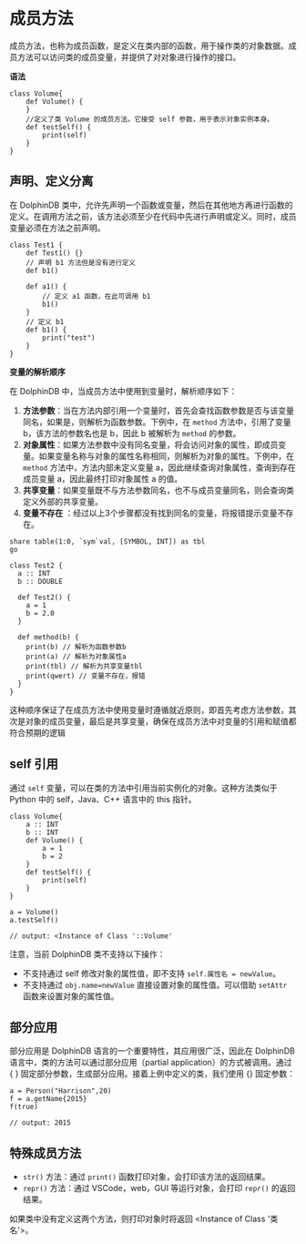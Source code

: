 # 成员方法

成员方法，也称为成员函数，是定义在类内部的函数，用于操作类的对象数据。成员方法可以访问类的成员变量，并提供了对对象进行操作的接口。

**语法**

```
class Volume{
	def Volume() {
	}
	//定义了类 Volume 的成员方法。它接受 self 参数，用于表示对象实例本身。
	def testSelf() {
		print(self)
	}
}
```

## 声明、定义分离

在 DolphinDB
类中，允许先声明一个函数或变量，然后在其他地方再进行函数的定义。在调用方法之前，该方法必须至少在代码中先进行声明或定义。同时，成员变量必须在方法之前声明。

```
class Test1 {
	def Test1() {}
	// 声明 b1 方法但是没有进行定义
	def b1()

	def a1() {
		// 定义 a1 函数，在此可调用 b1
		b1()
	}
	// 定义 b1
	def b1() {
		print("test")
	}
}
```

**变量的解析顺序**

在 DolphinDB 中，当成员方法中使用到变量时，解析顺序如下：

1. **方法参数**：当在方法内部引用一个变量时，首先会查找函数参数是否与该变量同名，如果是，则解析为函数参数。下例中，在
   `method` 方法中，引用了变量 b，该方法的参数名也是 b，因此 b 被解析为
   `method` 的参数。
2. **对象属性**：如果方法参数中没有同名变量，将会访问对象的属性，即成员变量。如果变量名称与对象的属性名称相同，则解析为对象的属性。下例中，在
   `method` 方法中，方法内部未定义变量 a，因此继续查询对象属性，查询到存在成员变量
   a，因此最终打印对象属性 a 的值。
3. **共享变量**：如果变量既不与方法参数同名，也不与成员变量同名，则会查询类定义外部的共享变量。
4. **变量不存在** ：经过以上3个步骤都没有找到同名的变量，将报错提示变量不存在。

```
share table(1:0, `sym`val, [SYMBOL, INT]) as tbl
go

class Test2 {
  a :: INT
  b :: DOUBLE

  def Test2() {
    a = 1
    b = 2.0
  }

  def method(b) {
    print(b) // 解析为函数参数b
    print(a) // 解析为对象属性a
    print(tbl) // 解析为共享变量tbl
    print(qwert) // 变量不存在，报错
  }
}
```

这种顺序保证了在成员方法中使用变量时遵循就近原则，即首先考虑方法参数，其次是对象的成员变量，最后是共享变量，确保在成员方法中对变量的引用和赋值都符合预期的逻辑

## self 引用

通过 `self` 变量，可以在类的方法中引用当前实例化的对象。这种方法类似于 Python 中的 self，Java、C++ 语言中的
this 指针。

```
class Volume{
	a :: INT
	b :: INT
	def Volume() {
		a = 1
		b = 2
	}
	def testSelf() {
		print(self)
	}
}

a = Volume()
a.testSelf()

// output: <Instance of Class '::Volume'
```

注意，当前 DolphinDB 类不支持以下操作：

* 不支持通过 self 修改对象的属性值，即不支持 `self.属性名 = newValue`。
* 不支持通过 `obj.name=newValue` 直接设置对象的属性值。可以借助
  `setAttr` 函数来设置对象的属性值。

## 部分应用

部分应用是 DolphinDB 语言的一个重要特性，其应用很广泛，因此在 DolphinDB 语言中，类的方法可以通过部分应用（partial
application）的方式被调用。通过 { } 固定部分参数，生成部分应用。接着上例中定义的类，我们使用 {}
固定参数：

```
a = Person("Harrison",20)
f = a.getName{2015}
f(true)

// output: 2015
```

## 特殊成员方法

* `str()` 方法：通过 `print()` 函数打印对象，会打印该方法的返回结果。
* `repr()` 方法：通过 VSCode，web，GUI 等运行对象，会打印
  `repr()` 的返回结果。

如果类中没有定义这两个方法，则打印对象时将返回 <Instance of Class '类名'>。

